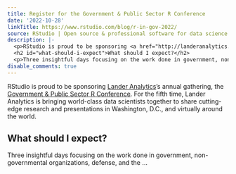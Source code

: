 ```yaml
---
title: Register for the Government & Public Sector R Conference
date: '2022-10-28'
linkTitle: https://www.rstudio.com/blog/r-in-gov-2022/
source: RStudio | Open source & professional software for data science teams on RStudio
description: |-
  <p>RStudio is proud to be sponsoring <a href="http://landeranalytics.com" target = "_blank">Lander Analytics</a>’s annual gathering, the <a href="http://rstats.ai/gov" target = "_blank">Government &amp; Public Sector R Conference</a>. For the fifth time, Lander Analytics is bringing world-class data scientists together to share cutting-edge research and presentations in Washington, D.C., and virtually around the world.</p>
  <h2 id="what-should-i-expect">What should I expect?</h2>
  <p>Three insightful days focusing on the work done in government, non-governmental organizations, defense, and the ...
disable_comments: true
---
```

<p>RStudio is proud to be sponsoring <a href="http://landeranalytics.com" target = "_blank">Lander Analytics</a>’s annual gathering, the <a href="http://rstats.ai/gov" target = "_blank">Government &amp; Public Sector R Conference</a>. For the fifth time, Lander Analytics is bringing world-class data scientists together to share cutting-edge research and presentations in Washington, D.C., and virtually around the world.</p>
<h2 id="what-should-i-expect">What should I expect?</h2>
<p>Three insightful days focusing on the work done in government, non-governmental organizations, defense, and the ...
